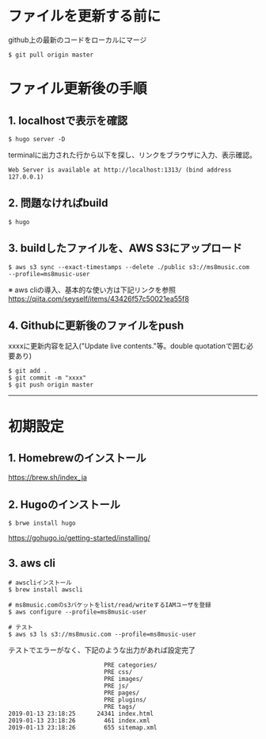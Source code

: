 # ファイルを更新する前に
github上の最新のコードをローカルにマージ
```
$ git pull origin master
```

# ファイル更新後の手順
## 1. localhostで表示を確認
```
$ hugo server -D
```

terminalに出力された行から以下を探し、リンクをブラウザに入力、表示確認。
```
Web Server is available at http://localhost:1313/ (bind address 127.0.0.1)
```

## 2. 問題なければbuild
```
$ hugo
```

## 3. buildしたファイルを、AWS S3にアップロード
```
$ aws s3 sync --exact-timestamps --delete ./public s3://ms8music.com  --profile=ms8music-user
```
※ aws cliの導入、基本的な使い方は下記リンクを参照
https://qiita.com/seyself/items/43426f57c50021ea55f8

## 4. Githubに更新後のファイルをpush
xxxxに更新内容を記入("Update live contents."等。double quotationで囲む必要あり)
```
$ git add .
$ git commit -m "xxxx"
$ git push origin master
```

---
# 初期設定
## 1. Homebrewのインストール
https://brew.sh/index_ja

## 2. Hugoのインストール
```
$ brwe install hugo
```
https://gohugo.io/getting-started/installing/

## 3. aws cli
```
# awscliインストール
$ brew install awscli

# ms8music.comのs3バケットをlist/read/writeするIAMユーザを登録
$ aws configure --profile=ms8music-user

# テスト
$ aws s3 ls s3://ms8music.com --profile=ms8music-user
```

テストでエラーがなく、下記のような出力があれば設定完了
```
                           PRE categories/
                           PRE css/
                           PRE images/
                           PRE js/
                           PRE pages/
                           PRE plugins/
                           PRE tags/
2019-01-13 23:18:25      24341 index.html
2019-01-13 23:18:26        461 index.xml
2019-01-13 23:18:26        655 sitemap.xml
```
